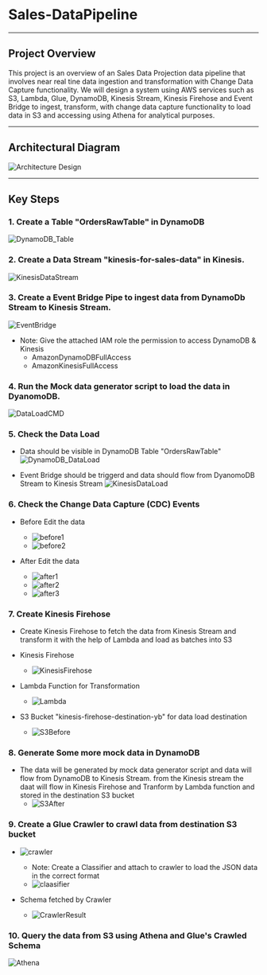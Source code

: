 # Sales-DataPipeline
***
## Project Overview
This project is an overview of an Sales Data Projection data pipeline that involves near real tine data ingestion and transformation with Change Data Capture functionality.
We will design a system using AWS services such as S3, Lambda, Glue, DynamoDB, Kinesis Stream, Kinesis Firehose and Event Bridge to ingest, transform, with change data capture functionality to load data in S3 and accessing using Athena for analytical purposes.
***


## Architectural Diagram
![Architecture Design](https://github.com/yash872/E-Commerce-DataPipeline/blob/main/Images/E-CommerceDataPipeline.png)

***

## Key Steps
### 1. Create a Table "OrdersRawTable" in DynamoDB
![DynamoDB_Table](https://github.com/yash872/Sales-DataPipeline/blob/main/Images/DynamoDB_Table.JPG)

### 2. Create a Data Stream "kinesis-for-sales-data" in Kinesis.
![KinesisDataStream](https://github.com/yash872/Sales-DataPipeline/blob/main/Images/KinesisDataStream.JPG)

### 3. Create a Event Bridge Pipe to ingest data from DynamoDb Stream to Kinesis Stream.
![EventBridge](https://github.com/yash872/Sales-DataPipeline/blob/main/Images/EventBridge.JPG)

- Note: Give the attached IAM role the permission to access DynamoDB & Kinesis
    - AmazonDynamoDBFullAccess
    - AmazonKinesisFullAccess

### 4. Run the Mock data generator script to load the data in DyanomoDB.
![DataLoadCMD](https://github.com/yash872/Sales-DataPipeline/blob/main/Images/DataLoadCMD.JPG)

### 5. Check the Data Load
- Data should be visible in DynamoDB Table "OrdersRawTable"
![DynamoDB_DataLoad](https://github.com/yash872/Sales-DataPipeline/blob/main/Images/DynamoDB_DataLoad.JPG)

- Event Bridge should be triggerd and data should flow from DyanomoDB Stream to Kinesis Stream
![KinesisDataLoad](https://github.com/yash872/Sales-DataPipeline/blob/main/Images/KinesisDataLoad.JPG)

### 6. Check the Change Data Capture (CDC) Events
- Before Edit the data
    - ![before1](https://github.com/yash872/Sales-DataPipeline/blob/main/Images/before1.JPG)
    - ![before2](https://github.com/yash872/Sales-DataPipeline/blob/main/Images/before2.JPG)
 
- After Edit the data
    - ![after1](https://github.com/yash872/Sales-DataPipeline/blob/main/Images/after1.JPG)
    - ![after2](https://github.com/yash872/Sales-DataPipeline/blob/main/Images/after2.JPG)
    - ![after3](https://github.com/yash872/Sales-DataPipeline/blob/main/Images/after3.JPG)

### 7. Create Kinesis Firehose
- Create Kinesis Firehose to fetch the data from Kinesis Stream and transform it with the help of Lambda and load as batches into S3
- Kinesis Firehose
    - ![KinesisFirehose](https://github.com/yash872/Sales-DataPipeline/blob/main/Images/KinesisFirehose.JPG)

- Lambda Function for Transformation
    - ![Lambda](https://github.com/yash872/Sales-DataPipeline/blob/main/Images/Lambda.JPG)

- S3 Bucket "kinesis-firehose-destination-yb" for data load destination
    - ![S3Before](https://github.com/yash872/Sales-DataPipeline/blob/main/Images/S3Before.JPG)

### 8. Generate Some more mock data in DynamoDB
- The data will be generated by mock data generator script and data will flow from DynamoDB to Kinesis Stream. from the Kinesis stream the daat will flow in Kinesis Firehose and Tranform by Lambda function and stored in the destination S3 bucket
    - ![S3After](https://github.com/yash872/Sales-DataPipeline/blob/main/Images/S3After.JPG)

### 9. Create a Glue Crawler to crawl data from destination S3 bucket
- ![crawler](https://github.com/yash872/Sales-DataPipeline/blob/main/Images/crawler.JPG)

    - Note: Create a Classifier and attach to crawler to load the JSON data in the correct format
    - ![claasifier](https://github.com/yash872/Sales-DataPipeline/blob/main/Images/claasifier.JPG)

- Schema fetched by Crawler
    - ![CrawlerResult](https://github.com/yash872/Sales-DataPipeline/blob/main/Images/CrawlerResult.JPG)

### 10. Query the data from S3 using Athena and Glue's Crawled Schema
![Athena](https://github.com/yash872/Sales-DataPipeline/blob/main/Images/Athena.JPG)




